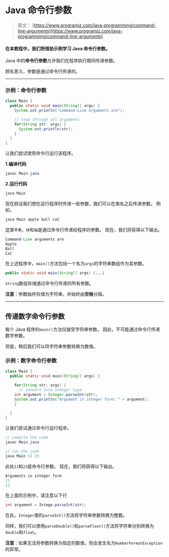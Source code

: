 # Java 命令行参数

> 原文： [https://www.programiz.com/java-programming/command-line-arguments](https://www.programiz.com/java-programming/command-line-arguments)

#### 在本教程中，我们将借助示例学习 Java 命令行参数。

Java 中的**命令行参数**允许我们在程序执行期间传递参数。

顾名思义，参数是通过命令行传递的。

* * *

### 示例：命令行参数

```java
class Main {
  public static void main(String[] args) {
    System.out.println("Command-Line arguments are");

    // loop through all arguments
    for(String str: args) {
      System.out.println(str);
    }
  }
} 
```

让我们尝试使用命令行运行该程序。

**1.编译代码**

```java
javac Main.java 
```

**2.运行代码**

```java
java Main 
```

现在假设我们想在运行程序时传递一些参数，我们可以在类名之后传递参数。 例如，

```java
java Main apple ball cat 
```

这里`苹果`，`球`和`猫`是通过命令行传递给程序的参数。 现在，我们将获得以下输出。

```java
Command-Line arguments are
Apple
Ball
Cat 
```

在上述程序中，`main()`方法包括一个名为`args`的字符串数组作为其参数。

```java
public static void main(String[] args) {...} 
```

`String`数组存储通过命令行传递的所有参数。

**注意**：参数始终存储为字符串，并始终由**空格**分隔。

* * *

## 传递数字命令行参数

每个 Java 程序的`main()`方法仅接受字符串参数。 因此，不可能通过命令行传递数字参数。

但是，稍后我们可以将字符串参数转换为数值。

### 示例：数字命令行参数

```java
class Main {
  public static void main(String[] args) {

    for(String str: args) {
      // convert into integer type
    int argument = Integer.parseInt(str);
    System.out.println("Argument in integer form: " + argument);
    }

  }
} 
```

让我们尝试通过命令行运行程序。

```java
// compile the code
javac Main.java

// run the code
java Main 11 23 
```

此处`11`和`23`是命令行参数。 现在，我们将获得以下输出。

```java
Arguments in integer form
11
23 
```

在上面的示例中，请注意以下行

```java
int argument = Intege.parseInt(str); 
```

在此，`Integer`类的`parseInt()`方法将字符串参数转换为整数。

同样，我们可以使用`parseDouble()`和`parseFloat()`方法将字符串分别转换为`double`和`float`。

**注意**：如果无法将参数转换为指定的数值，则会发生名为`NumberFormatException`的异常。
